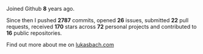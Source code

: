 Joined Github **8** years ago.

Since then I pushed **2787** commits, opened **26** issues, submitted **22** pull requests, received **170** stars across **72** personal projects and contributed to **16** public repositories.

Find out more about me on [lukasbach.com](https://lukasbach.com)

